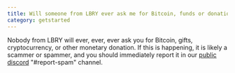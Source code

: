 ```yaml
---
title: Will someone from LBRY ever ask me for Bitcoin, funds or donations/gratuity?
category: getstarted
---
```


Nobody from LBRY will ever, ever, ever ask you for Bitcoin, gifts, cryptocurrency, or other monetary donation. If this is happening, it is likely a scammer or spammer, and you should immediately report it in our [public discord](https://chat.lbry.com) "#report-spam" channel.

